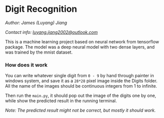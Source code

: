 # Digit Recognition
*Author: James (Luyang) Jiang*

*Contact info: luyang.jiang2002@outlook.com*

This is a machine learning project based on neural network from tensorflow package. The model was a deep neural model 
with two dense layers, and was trained by the mnist dataset.

### How does it work
You can write whatever single digit from `0 - 9` by hand through painter in windows system, and save it as a `28*28` pixel
image inside the Digits folder. All the name of the images should be continuous integers from 1 to infinite.

Then run the `main.py`, it should pop out the image of the digits one by one, while show the predicted result in the
running terminal.

*Note: The predicted result might not be correct, but mostly it should work.*

